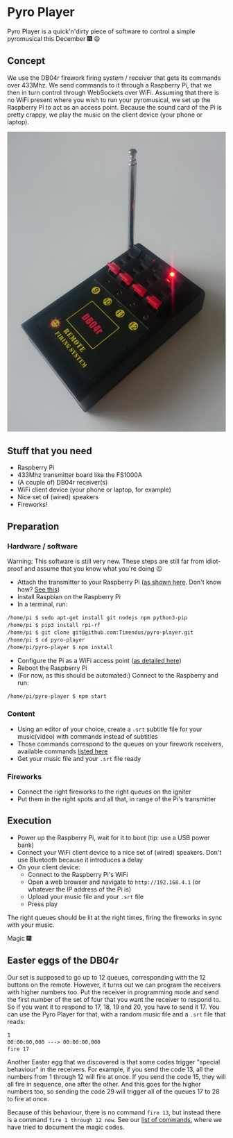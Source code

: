 # Pyro Player

Pyro Player is a quick'n'dirty piece of software to control a simple pyromusical
this December 🎆 😄

## Concept

We use the DB04r firework firing system / receiver that gets its commands over
433Mhz. We send commands to it through a Raspberry Pi, that we then in turn
control through WebSockets over WiFi. Assuming that there is no WiFi present
where you wish to run your pyromusical, we set up the Raspberry Pi to act as an
access point. Because the sound card of the Pi is pretty crappy, we play the
music on the client device (your phone or laptop).

![DB04R receivers with a remote](DB04R.jpg)

## Stuff that you need

* Raspberry Pi
* 433Mhz transmitter board like the FS1000A
* (A couple of) DB04r receiver(s)
* WiFi client device (your phone or laptop, for example)
* Nice set of (wired) speakers
* Fireworks!

## Preparation

### Hardware / software

Warning: This software is still very new. These steps are still far from
idiot-proof and assume that you know what you're doing 😉

* Attach the transmitter to your Raspberry Pi ([as shown here](https://pypi.org/project/rpi-rf/#wiring-diagram-example). Don't know how? [See this](https://www.youtube.com/watch?v=Xe5Bj_N4Crw))
* Install Raspbian on the Raspberry Pi
* In a terminal, run:

```bash
/home/pi $ sudo apt-get install git nodejs npm python3-pip
/home/pi $ pip3 install rpi-rf
/home/pi $ git clone git@github.com:Timendus/pyro-player.git
/home/pi $ cd pyro-player
/home/pi/pyro-player $ npm install
```

* Configure the Pi as a WiFi access point ([as detailed here](https://www.raspberrypi.org/documentation/configuration/wireless/access-point.md))
* Reboot the Raspberry Pi
* (For now, as this should be automated:) Connect to the Raspberry and run:

```bash
/home/pi/pyro-player $ npm start
```

### Content

* Using an editor of your choice, create a `.srt` subtitle file for your music(video) with commands instead of subtitles
* Those commands correspond to the queues on your firework receivers, available commands [listed here](https://github.com/Timendus/pyro-player/blob/master/shared/commands.js)
* Get your music file and your `.srt` file ready

### Fireworks

* Connect the right fireworks to the right queues on the igniter
* Put them in the right spots and all that, in range of the Pi's transmitter

## Execution

* Power up the Raspberry Pi, wait for it to boot (tip: use a USB power bank)
* Connect your WiFi client device to a nice set of (wired) speakers. Don't use Bluetooth because it introduces a delay
* On your client device:
  * Connect to the Raspberry Pi's WiFi
  * Open a web browser and navigate to `http://192.168.4.1` (or whatever the IP address of the Pi is)
  * Upload your music file and your `.srt` file
  * Press play

The right queues should be lit at the right times, firing the fireworks in sync
with your music.

Magic 🎆

## Easter eggs of the DB04r

Our set is supposed to go up to 12 queues, corresponding with the 12 buttons on the remote. However, it turns out we can program the receivers with higher numbers too. Put the receiver in programming mode and send the first number of the set of four that you want the receiver to respond to. So if you want it to respond to 17, 18, 19 and 20, you have to send it 17. You can use the Pyro Player for that, with a random music file and a `.srt` file that reads:

```srt
1
00:00:00,000 ---> 00:00:00,000
fire 17
```

Another Easter egg that we discovered is that some codes trigger "special behaviour" in the receivers. For example, if you send the code 13, all the numbers from 1 through 12 will fire at once. If you send the code 15, they will all fire in sequence, one after the other. And this goes for the higher numbers too, so sending the code 29 will trigger all of the queues 17 to 28 to fire at once.

Because of this behaviour, there is no command `fire 13`, but instead there is a command `fire 1 through 12 now`. See our [list of commands](https://github.com/Timendus/pyro-player/blob/master/shared/commands.js), where we have tried to document the magic codes.
